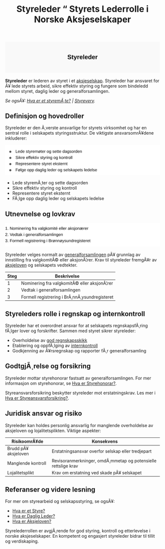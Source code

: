 ﻿---
title: "Styreleder “ Styrets Lederrolle i Norske Aksjeselskaper"
meta_title: "Styreleder “ Styrets Lederrolle i Norske Aksjeselskaper"
meta_description: '![Styreleder](styreleder-image.svg)'
slug: styreleder
type: blog
layout: pages/single
---

![Styreleder](styreleder-image.svg)

**Styreleder** er lederen av styret i et [aksjeselskap](/blogs/regnskap/hva-er-et-aksjeselskap "Hva er et Aksjeselskap? Komplett Guide til AS og Selskapsrett"). Styreleder har ansvaret for Ã¥ lede styrets arbeid, sikre effektiv styring og fungere som bindeledd mellom styret, daglig leder og generalforsamlingen.

*Se ogsÃ¥: [Hva er et styremÃ¸te?](/blogs/regnskap/hva-er-et-styremote "Hva er et styremÃ¸te? Guide til MÃ¸ter, Protokoller og Prosess") | [Styreverv](/blogs/regnskap/styreverv "Styreverv: Roller, Ansvar og Fordeler ved Styreverv i Norske Selskaper").*

## Definisjon og hovedroller

Styreleder er den Ã¸verste ansvarlige for styrets virksomhet og har en sentral rolle i selskapets styringsstruktur. De viktigste ansvarsomrÃ¥dene inkluderer:

![Styreleders ansvar](styreleder-ansvar.svg)

* Lede styremÃ¸ter og sette dagsorden
* Sikre effektiv styring og kontroll
* Representere styret eksternt
* FÃ¸lge opp daglig leder og selskapets ledelse

## Utnevnelse og lovkrav

![Utnevnelse av styreleder](styreleder-utnevnelse.svg)

Styreleder velges normalt av [generalforsamlingen](/blogs/regnskap/hva-er-generalforsamling "Hva er Generalforsamling? Komplett Guide til Generalforsamling og Beslutningsprosesser") pÃ¥ grunnlag av innstilling fra valgkomitÃ© eller aksjonÃ¦rer. Krav til styreleder fremgÃ¥r av [aksjeloven](/blogs/regnskap/hva-er-aksjeloven "Hva er Aksjeloven? Regler for Aksjeselskaper i Norge") og selskapets vedtekter.

| Steg | Beskrivelse |
|-----|-------------|
| 1   | Nominering fra valgkomitÃ© eller aksjonÃ¦rer |
| 2   | Vedtak i generalforsamlingen |
| 3   | Formell registrering i BrÃ¸nnÃ¸ysundregisteret |

## Styreleders rolle i regnskap og internkontroll

Styreleder har et overordnet ansvar for at selskapets regnskapsfÃ¸ring fÃ¸lger lover og forskrifter. Sammen med styret sikrer styreleder:

* Overholdelse av [god regnskapsskikk](/blogs/regnskap/hva-er-god-regnskapsskikk "Hva er God Regnskapsskikk? Prinsipper og Praktisk Anvendelse")
* Etablering og oppfÃ¸lging av [internkontroll](/blogs/regnskap/hva-er-internkontroll "Hva er Internkontroll? Systemer for Risikoforvaltning og Compliance")
* Godkjenning av Ã¥rsregnskap og rapporter fÃ¸r generalforsamling

## GodtgjÃ¸relse og forsikring

Styreleder mottar styrehonorar fastsatt av generalforsamlingen. For mer informasjon om styrehonorar, se [Hva er Styrehonorar?](/blogs/regnskap/styrehonorar "Styrehonorar i aksjeselskap: Regelverk, Beregning og BokfÃ¸ring").

Styreansvarsforsikring beskytter styreleder mot erstatningskrav. Les mer i [Hva er Styreansvarsforsikring?](/blogs/regnskap/styreansvarsforsikring "Hva er Styreansvarsforsikring? En Guide til Styremedlemsforsikring i Norge").

## Juridisk ansvar og risiko

Styreleder kan holdes personlig ansvarlig for manglende overholdelse av aksjeloven og lojalitetsplikten. Viktige aspekter:

| RisikoomrÃ¥de       | Konsekvens                                                         |
|--------------------|---------------------------------------------------------------------|
| Brudd pÃ¥ aksjeloven | Erstatningsansvar overfor selskap eller tredjepart                 |
| Manglende kontroll | Revisoranmerkninger, omdÃ¸mmetap og potensielle rettslige krav      |
| Lojalitetsplikt    | Krav om erstatning ved skade pÃ¥ selskapet                          |

## Referanser og videre lesning

For mer om styrearbeid og selskapsstyring, se ogsÃ¥:

* [Hva er et Styre?](/blogs/regnskap/hva-er-styre "Hva er et Styre? Ansvar og Oppgaver i Aksjeselskap")
* [Hva er Daglig Leder?](/blogs/regnskap/hva-er-daglig-leder "Hva er Daglig Leder? Rolle, Ansvar og Regnskapsmessige Forpliktelser")
* [Hva er Aksjeloven?](/blogs/regnskap/hva-er-aksjeloven "Hva er Aksjeloven? Regler for Aksjeselskaper i Norge")

Styrelederrollen er avgjÃ¸rende for god styring, kontroll og etterlevelse i norske aksjeselskaper. En kompetent og engasjert styreleder bidrar til tillit og verdiskaping.


